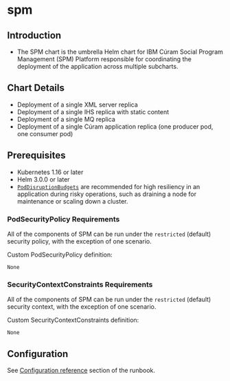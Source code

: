 # spm

## Introduction

* The SPM chart is the umbrella Helm chart for IBM Cúram Social Program Management (SPM) Platform responsible for coordinating the deployment of the application across multiple subcharts.

## Chart Details

* Deployment of a single XML server replica
* Deployment of a single IHS replica with static content
* Deployment of a single MQ replica
* Deployment of a single Cúram application replica (one producer pod, one consumer pod)

## Prerequisites

* Kubernetes 1.16 or later
* Helm 3.0.0 or later
* [`PodDisruptionBudgets`](https://kubernetes.io/docs/tasks/run-application/configure-pdb/) are recommended for high resiliency in an application during risky operations, such as draining a node for maintenance or scaling down a cluster.

### PodSecurityPolicy Requirements

All of the components of SPM can be run under the `restricted` (default) security policy, with the exception of one scenario.

Custom PodSecurityPolicy definition:

```
None
```

### SecurityContextConstraints Requirements

All of the components of SPM can be run under the `restricted` (default) security context, with the exception of one scenario.

Custom SecurityContextConstraints definition:

```
None
```

## Configuration

See [Configuration reference](https://ibm.github.io/spm-kubernetes/deployment/config-reference) section of the runbook.
